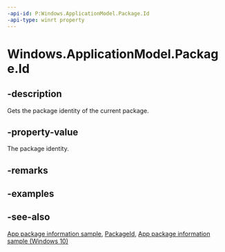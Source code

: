 ```yaml
---
-api-id: P:Windows.ApplicationModel.Package.Id
-api-type: winrt property
---
```


<!-- Property syntax
public Windows.ApplicationModel.PackageId Id { get; }
-->

# Windows.ApplicationModel.Package.Id

## -description
Gets the package identity of the current package.

## -property-value
The package identity.

## -remarks

## -examples

## -see-also
[App package information sample](https://code.msdn.microsoft.com/windowsapps/Package-sample-46e239fa), [PackageId](packageid.md), [App package information sample (Windows 10)](https://go.microsoft.com/fwlink/p/?LinkId=620581)
